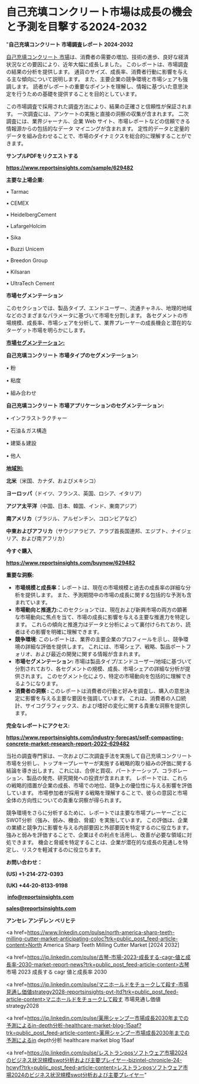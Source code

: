# 自己充填コンクリート市場は成長の機会と予測を目撃する2024-2032

"<strong>自己充填コンクリート 市場調査レポート 2024-2032</strong>

<a href=https://www.reportsinsights.com/sample/629482>自己充填コンクリート 市場</a>は、消費者の需要の増加、技術の進歩、良好な経済状況などの要因により、近年大幅に成長しました。 このレポートは、市場調査の結果の分析を提供します。 通貨のサイズ、成長率、消費者行動に影響を与える主な傾向について説明します。 また、主要企業の競争環境と市場シェアも強調します。 読者がレポートの重要なポイントを理解し、情報に基づいた意思決定を行うための基礎を提供することを目的としています。

この市場調査で採用された調査方法により、結果の正確さと信頼性が保証されます。 一次調査には、アンケートの実施と直接の洞察の収集が含まれます。 二次調査には、業界ジャーナル、企業 Web サイト、市場レポートなどの信頼できる情報源からの包括的なデータ マイニングが含まれます。 定性的データと定量的データを組み合わせることで、市場のダイナミクスを総合的に理解することができます。

<strong><b>サンプルPDFをリクエストする</b></strong>

<a href=https://www.reportsinsights.com/sample/629482><strong><u>https://www.reportsinsights.com/sample/629482</u></strong></a>

<strong>主要な上場企業:</strong>

• Tarmac

• CEMEX

• HeidelbergCement

• LafargeHolcim

• Sika

• Buzzi Unicem

• Breedon Group

• Kilsaran

• UltraTech Cement

<strong>市場セグメンテーション</strong>

このセクションでは、製品タイプ、エンドユーザー、流通チャネル、地理的地域などのさまざまなパラメータに基づいて市場を分割します。 各セグメントの市場規模、成長率、市場シェアを分析して、業界プレーヤーの成長機会と潜在的なターゲット市場を明らかにします。

<strong><u>市場セグメンテーション</u></strong><strong><u>:</u></strong>

<strong>自己充填コンクリート 市場タイプのセグメンテーション:</strong>

• 粉

• 粘度

• 組み合わせ

<strong>自己充填コンクリート 市場アプリケーションのセグメンテーション:</strong>

• インフラストラクチャー

• 石油＆ガス構造

• 建築＆建設

• 他人

<strong><u>地域別</u></strong><strong><u>:</u></strong>

<strong>北米</strong>（米国、カナダ、およびメキシコ）

<strong>ヨーロッパ</strong>（ドイツ、フランス、英国、ロシア、イタリア）

<strong>アジア太平洋</strong>（中国、日本、韓国、インド、東南アジア）

<strong>南アメリカ</strong>（ブラジル、アルゼンチン、コロンビアなど）

<strong>中東およびアフリカ</strong>（サウジアラビア、アラブ首長国連邦、エジプト、ナイジェリア、および南アフリカ）

<strong>今すぐ購入</strong>

<a href=https://www.reportsinsights.com/buynow/629482><strong><u>https://www.reportsinsights.com/buynow/629482</u></strong></a>

<strong>重要な洞察:</strong>
<ul>
  <li><strong>市場規模と成長率：</strong>レポートは、現在の市場規模と過去の成長率の詳細な分析を提供します。 また、予測期間中の市場の成長に関する包括的な予測も含まれています。</li>
  <li><strong>市場動向と推進力:</strong>このセクションでは、現在および新興市場の両方の顕著な市場動向に焦点を当て、市場の成長に影響を与える主要な推進力を特定します。 これらの傾向と推進力はデータと分析によって裏付けられており、読者はその影響を明確に理解できます。</li>
  <li><strong>競争環境</strong>: このレポートは、業界の主要企業のプロフィールを示し、競争環境の詳細な評価を提供します。 これには、市場シェア、戦略、製品ポートフォリオ、および最近の開発に関する情報が含まれます。</li>
  <li><strong>市場セグメンテーション: </strong>市場は製品タイプ/エンドユーザー/地域に基づいて分割されており、各セグメントの規模、成長、市場シェアの詳細な分析が提供されます。 このセグメント化により、特定の市場動向を包括的に理解できるようになります。</li>
  <li><strong>消費者の洞察 : </strong>このレポートは消費者の行動と好みを調査し、購入の意思決定に影響を与える主要な要因を強調しています。 これは、消費者の人口統計、サイコグラフィックス、および嗜好の変化に関する貴重な洞察を提供します。</li>
</ul>
<strong>完全なレポートにアクセス:</strong>

<a href=https://www.reportsinsights.com/industry-forecast/self-compacting-concrete-market-research-report-2022-629482><strong><u><b>https://www.reportsinsights.com/industry-forecast/self-compacting-concrete-market-research-report-2022-629482</b></u></strong></a>

当社の調査専門家は、一次および二次調査手法を実施して自己充填コンクリート市場を分析し、トップキープレーヤーが実施する戦略的取り組みの評価に関する結論を導き出します。 これには、合併と買収、パートナーシップ、コラボレーション、製品の発売、研究開発への投資が含まれます。 レポートでは、これらの戦略的措置が企業の成長、市場での地位、競争上の優位性に与える影響を評価しています。 市場参加者が採用する戦略を理解することで、彼らの意図と市場全体の方向性についての貴重な洞察が得られます。

競争環境をさらに分析するために、レポートでは主要な市場プレーヤーごとにSWOT分析（強み、弱み、機会、脅威）を実施しています。 この評価は、企業の業績と競争力に影響を与える内部要因と外部要因を特定するのに役立ちます。 強みと弱みを評価することで、企業はその利点を活用し、改善が必要な領域に対処できます。 機会と脅威を特定することは、企業が潜在的な成長の見通しを特定し、リスクを軽減するのに役立ちます。

<strong>お問い合わせ：</strong>

<strong>(US) +1-214-272-0393</strong>

<strong>(UK) +44-20-8133-9198</strong>

<strong> </strong><a href=info@reportsinsights.com><strong><u>info@reportsinsights.com</u></strong></a>

<a href=sales@reportsinsights.com><strong><u>sales@reportsinsights.com</u></strong></a>

<strong>アンセレ アンデレン ベリヒテ</strong>

<a href=https://www.linkedin.com/pulse/north-america-sharp-teeth-milling-cutter-market-anticipating-coloc?trk=public_post_feed-article-content>North America Sharp Teeth Milling Cutter Market [2024 2032]</a>

<a href=https://jp.linkedin.com/pulse/古琴-市場-2023-成長する-cagr-値と成長率-2030-market-report-news?trk=public_post_feed-article-content>古琴 市場 2023 成長する cagr 値と成長率 2030</a>

<a href=https://jp.linkedin.com/pulse/マニホールドをチョークして殺す-市場見通し価値strategy2028-reportsinsights-pvt-ltd?trk=public_post_feed-article-content>マニホールドをチョークして殺す 市場見通し価値strategy2028</a>

<a href=https://jp.linkedin.com/pulse/薬用シャンプー市場成長2030年までの予測によるin-depth分析-healthcare-market-blog-15aaf?trk=public_post_feed-article-content>薬用シャンプー市場成長2030年までの予測によるin depth分析 healthcare market blog 15aaf</a>

<a href=https://jp.linkedin.com/pulse/レストランposソフトウェア市場2024のビジネス状況規模swot分析および主要プレイヤー-bizintel-chronicle-24-hcwyf?trk=public_post_feed-article-content>レストランposソフトウェア市場2024のビジネス状況規模swot分析および主要プレイヤー</a>"
